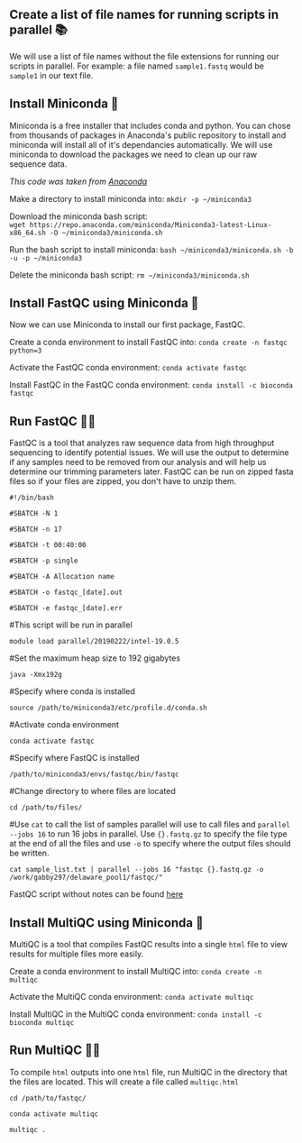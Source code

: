 ## Create a list of file names for running scripts in parallel 📚
We will use a list of file names without the file extensions for running our scripts in parallel. For example: a file named `sample1.fastq` would be `sample1` in our text file. 

## Install Miniconda  🐍
Miniconda is a free installer that includes conda and python. You can chose from thousands of packages in Anaconda's public repository to install and miniconda will install all of it's dependancies automatically. We will use miniconda to download the packages we need to clean up our raw sequence data.

_This code was taken from [Anaconda](https://docs.anaconda.com/miniconda/)_

Make a directory to install miniconda into: 
`mkdir -p ~/miniconda3`

Download the miniconda bash script:  
`wget https://repo.anaconda.com/miniconda/Miniconda3-latest-Linux-x86_64.sh -O ~/miniconda3/miniconda.sh`

Run the bash script to install miniconda: 
`bash ~/miniconda3/miniconda.sh -b -u -p ~/miniconda3`

Delete the miniconda bash script: 
`rm ~/miniconda3/miniconda.sh`

## Install FastQC using Miniconda 🐍
Now we can use Miniconda to install our first package, FastQC.

Create a conda environment to install FastQC into: 
`conda create -n fastqc python=3`

Activate the FastQC conda environment: 
`conda activate fastqc`

Install FastQC in the FastQC conda environment: 
`conda install -c bioconda fastqc`

## Run FastQC 🏃‍♀️
FastQC is a tool that analyzes raw sequence data from high throughput sequencing to identify potential issues. We will use the output to determine if any samples need to be removed from our analysis and will help us determine our trimming parameters later. FastQC can be run on zipped fasta files so if your files are zipped, you don't have to unzip them. 

`#!/bin/bash`

`#SBATCH -N 1`

`#SBATCH -n 17`

`#SBATCH -t 00:40:00`

`#SBATCH -p single`

`#SBATCH -A Allocation name` 

`#SBATCH -o fastqc_[date].out`

`#SBATCH -e fastqc_[date].err`

#This script will be run in parallel

`module load parallel/20190222/intel-19.0.5`

#Set the maximum heap size to 192 gigabytes 

`java -Xmx192g`

#Specify where conda is installed  

`source /path/to/miniconda3/etc/profile.d/conda.sh`

#Activate conda environment

`conda activate fastqc`

#Specify where FastQC is installed

`/path/to/miniconda3/envs/fastqc/bin/fastqc`

#Change directory to where files are located

`cd /path/to/files/`

#Use `cat` to call the list of samples parallel will use to call files and `parallel --jobs 16` to run 16 jobs in parallel. Use `{}.fastq.gz` to specify the file type at the end of all the files and use `-o` to specify where the output files should be written. 

`cat sample_list.txt | parallel --jobs 16 "fastqc {}.fastq.gz -o /work/gabby297/delaware_pool1/fastqc/"`

FastQC script without notes can be found [here](https://github.com/gabbyz297/Structure-Pipeline/blob/main/fastqc.sh)

## Install MultiQC using Miniconda 🐍
MultiQC is a tool that compiles FastQC results into a single `html` file to view results for multiple files more easily. 

Create a conda environment to install MultiQC into: 
`conda create -n multiqc`

Activate the MultiQC conda environment: 
`conda activate multiqc`

Install MultiQC in the MultiQC conda environment: 
`conda install -c bioconda multiqc`

## Run MultiQC 🏃‍♀️
To compile `html` outputs into one `html` file, run MultiQC in the directory that the files are located. This will create a file called `multiqc.html` 

`cd /path/to/fastqc/`

`conda activate multiqc`

`multiqc .`


